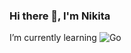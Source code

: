 ### Hi there 👋, I'm Nikita

I’m currently learning ![Go](https://img.shields.io/badge/go-%2300ADD8.svg?style=for-the-badge&logo=go&logoColor=white)

